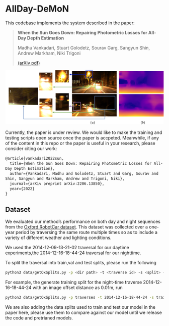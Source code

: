 # AllDay-DeMoN
This codebase implements the system described in the paper:

> **When the Sun Goes Down: Repairing Photometric Losses for All-Day Depth Estimation**
>
> Madhu Vankadari, Stuart Golodetz, Sourav Garg, Sangyun Shin, Andrew Markham, Niki Trigoni
>
> [(arXiv pdf)](https://arxiv.org/abs/2206.13850)

<p align="center">
  <img src="assets/teaser.png" alt="example input output gif" width="600" />
</p>

Currently, the paper is under review. We would like to make the training and testing scripts open source once the paper is accpeted. Meanwhile, if any of the content in this repo or the paper is useful in your research, please consider citing our work:

```
@article{vankadari2022sun,
  title={When the Sun Goes Down: Repairing Photometric Losses for All-Day Depth Estimation},
  author={Vankadari, Madhu and Golodetz, Stuart and Garg, Sourav and Shin, Sangyun and Markham, Andrew and Trigoni, Niki},
  journal={arXiv preprint arXiv:2206.13850},
  year={2022}
}
```

## Dataset

We evaluated our method’s performance on both day and night sequences from the [Oxford RobotCar dataset](https://robotcar-dataset.robots.ox.ac.uk/datasets/). This dataset was collected over a one-year period by traversing the same route multiple times so as to include a variety of different weather and lighting conditions. 

We used the 2014-12-09-13-21-02 traversal for our daytime experiments,the 2014-12-16-18-44-24 traversal for our nighttime.

To split the traversal into train,val and test splits, please run the following

```bash
python3 data/getOxSplits.py -p <dir path> -t <traverse id> -s <split> -d -o <offset>
```

For example, the generate training split for the night-time traverse 2014-12-16-18-44-24 with an image offset distance as 0.01m, run
```bash
python3 data/getOxSplits.py -p traverses -t 2014-12-16-18-44-24 -s train -d -o 0.01
```

We are also adding the data splits used to train and test our model in the paper here, please use them to compare against our model until we release the code and pretrianed models.





